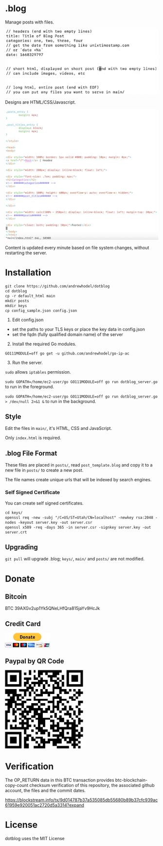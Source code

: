 # .blog

Manage posts with files.

![Make new posts with .blog files.](/readme_resources/post.blog.png)

Designs are HTML/CSS/Javascript.

![Write designs in HTML/CSS/JavaScript.](/readme_resources/index.html.png)

Content is updated every minute based on file system changes, without restarting the server.

# Installation

```
git clone https://github.com/andrewhodel/dotblog
cd dotblog
cp -r default_html main
mkdir posts
mkdir keys
cp config_sample.json config.json
```

1. Edit config.json

* set the paths to your TLS keys or place the key data in config.json
* set the fqdn (fully qualified domain name) of the server

2. Install the required Go modules.

```
GO111MODULE=off go get -u github.com/andrewhodel/go-ip-ac
```

3. Run the server.

`sudo` allows `iptables` permission.

`sudo GOPATH=/home/ec2-user/go GO111MODULE=off go run dotblog_server.go` to run in the foreground.

`sudo GOPATH=/home/ec2-user/go GO111MODULE=off go run dotblog_server.go > /dev/null 2>&1 &` to run in the background.

## Style

Edit the files in `main/`, it's HTML, CSS and JavaScript.

Only `index.html` is required.

## .blog File Format

These files are placed in `posts/`, read `post_template.blog` and copy it to a new file in `posts/` to create a new post.

The file names create unique urls that will be indexed by search engines.

### Self Signed Certificate

You can create self signed certificates.

```
cd keys/
openssl req -new -subj "/C=US/ST=Utah/CN=localhost" -newkey rsa:2048 -nodes -keyout server.key -out server.csr
openssl x509 -req -days 365 -in server.csr -signkey server.key -out server.crt
```

## Upgrading

`git pull` will upgrade .blog; `keys/`, `main/` and `posts/` are not modified.

# Donate

## Bitcoin
BTC 39AXGv2up1Yk5QNeLHfQra815jaYv9HcJk

## Credit Card
[![Paypal Donation](/readme_resources/paypal_donate_button.gif "Paypal Donation")](https://www.paypal.com/donate/?hosted_button_id=5XCWCGPC2FBU6)

## Paypal by QR Code
![Paypal QR Donation](/readme_resources/paypal_donate_qr.png "Paypal QR Donation")

# Verification

The OP_RETURN data in this BTC transaction provides btc-blockchain-copy-count checksum verification of this repository, the associated github account, the files and the commit dates.

https://blockstream.info/tx/9d014787b37a535085db55680b89b37cfc939ac61959e920051ac2720d5a3314?expand

# License

dotblog uses the MIT License
